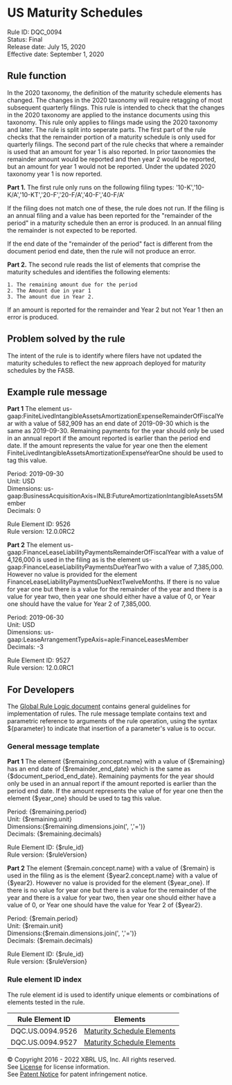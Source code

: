 # US Maturity Schedules  
Rule ID: DQC_0094  
Status: Final  
Release date: July 15, 2020  
Effective date: September 1, 2020  

## Rule function
In the 2020 taxonomy, the definition of the maturity schedule elements has changed.  The changes in the 2020 taxonomy will require retagging of most subsequent quarterly filings.  This rule is intended to check that the changes in the 2020 taxonomy are applied to the instance documents using this taxonomy.  This rule only applies to filings made using the 2020 taxonomy and later. The rule is split into seperate parts.  The first part of the rule checks that the remainder portion of a maturity schedule is only used for quarterly filings.  The second part of the rule checks that where a remainder is used that an amount for year 1 is also reported.  In prior taxonomies the remainder amount would be reported and then year 2 would be reported, but an amount for year 1 would not be reported.  Under the updated 2020 taxonomy year 1 is now reported.

**Part 1.**
The first rule only runs on the following filing types: '10-K','10-K/A','10-KT','20-F','20-F/A','40-F','40-F/A'

If the filing does not match one of these, the rule does not run. If the filing is an annual filing and a value has been reported for the "remainder of the period" in a maturity schedule then an error is produced. In an annual filing the remainder is not expected to be reported.   

If the end date of the "remainder of the period" fact is different from the document period end date, then the rule will not produce an error.

**Part 2.**
The second rule reads the list of elements that comprise the maturity schedules and identifies the following elements:

	1. The remaining amount due for the period
	2. The Amount due in year 1
	3. The amount due in Year 2.

If an amount is reported for the remainder and Year 2 but not Year 1 then an error is produced.

## Problem solved by the rule
The intent of the rule is to identify where filers have not updated the maturity schedules to reflect the new approach deployed for maturity schedules by the FASB.

## Example rule message
**Part 1**
The element us-gaap:FiniteLivedIntangibleAssetsAmortizationExpenseRemainderOfFiscalYear with a value of 582,909 has an end date of 2019-09-30 which is the same as 2019-09-30. Remaining payments for the year should only be used in an annual report if the amount reported is earlier than the period end date.  If the amount represents the value for year one then the element FiniteLivedIntangibleAssetsAmortizationExpenseYearOne should be used to tag this value.

Period: 2019-09-30  
Unit: USD  
Dimensions: us-gaap:BusinessAcquisitionAxis=INLB:FutureAmortizationIntangibleAssets5Member  
Decimals: 0

Rule Element ID: 9526  
Rule version: 12.0.0RC2

**Part 2**
The element us-gaap:FinanceLeaseLiabilityPaymentsRemainderOfFiscalYear with a value of 4,126,000 is used in the filing as is the element us-gaap:FinanceLeaseLiabilityPaymentsDueYearTwo with a value of 7,385,000. However no value is provided for the element FinanceLeaseLiabilityPaymentsDueNextTwelveMonths. If there is no value for year one but there is a value for the remainder of the year and there is a value for year two, then year one should either have a value of 0, or Year one should have the value for Year 2 of 7,385,000.

Period: 2019-06-30  
Unit: USD  
Dimensions: us-gaap:LeaseArrangementTypeAxis=aple:FinanceLeasesMember  
Decimals: -3

Rule Element ID: 9527  
Rule version: 12.0.0RC1  

## For Developers
The [Global Rule Logic document](https://github.com/DataQualityCommittee/dqc_us_rules/blob/master/docs/GlobalRuleLogic.md) contains general guidelines for implementation of rules. The rule message template contains text and parametric reference to arguments of the rule operation, using the syntax ${parameter} to indicate that insertion of a parameter's value is to occur.

### General message template  
**Part 1**
The element {$remaining.concept.name} with a value of {$remaining} has an end date of {$remainder_end_date} which is the same as {$document_period_end_date}. Remaining payments for the year should only be used in an annual report if the amount reported is earlier than the period end date.  If the amount represents the value of for year one then the element {$year_one} should be used to tag this value.
 
Period: {$remaining.period}  
Unit: {$remaining.unit}  
Dimensions:{$remaining.dimensions.join(', ','=')}  
Decimals: {$remaining.decimals}

Rule Element ID: {$rule_id}  
Rule version: {$ruleVersion}

**Part 2**
The element {$remain.concept.name} with a value of {$remain} is used in the filing as is the element {$year2.concept.name} with a value of {$year2}. However no value is provided for the element {$year_one}. If there is no value for year one but there is a value for the remainder of the year and there is a value for year two, then year one should either have a value of 0, or Year one should have the value for Year 2 of {$year2}.

Period: {$remain.period}  
Unit: {$remain.unit}  
Dimensions:{$remain.dimensions.join(', ','=')}  
Decimals: {$remain.decimals}

Rule Element ID: {$rule_id}  
Rule version: {$ruleVersion}

### Rule element ID index
The rule element id is used to identify unique elements or combinations of elements tested in the rule.
   
|Rule Element ID|Elements|  
|--------|--------|  
|DQC.US.0094.9526|[Maturity Schedule Elements](../../dqc_us_rules/resources/DQC_US_0094/dqc_0094.csv)| 
|DQC.US.0094.9527|[Maturity Schedule Elements](../../dqc_us_rules/resources/DQC_US_0094/dqc_0094.csv)|  

© Copyright 2016 - 2022 XBRL US, Inc. All rights reserved.   
See [License](https://xbrl.us/dqc-license) for license information.  
See [Patent Notice](https://xbrl.us/dqc-patent) for patent infringement notice.  
